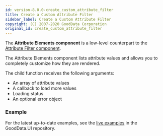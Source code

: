 ```yaml
---
id: version-8.0.0-create_custom_attribute_filter
title: Create a Custom Attribute Filter
sidebar_label: Create a Custom Attribute Filter
copyright: (C) 2007-2020 GoodData Corporation
original_id: create_custom_attribute_filter
---
```


The **Attribute Elements component** is a low-level counterpart to the [Attribute Filter component](10_vis__attribute_filter_component.md).

The Attribute Elements component lists attribute values and allows you to completely customize how they are rendered.

The child function receives the following arguments:

* An array of attribute values
* A callback to load more values
* Loading status
* An optional error object

### Example

For the latest up-to-date examples, see the [live examples](https://github.com/gooddata/gooddata-ui-sdk/blob/master/examples/sdk-examples/src/examples/attributeFilter/AttributeElementsExample.tsx) in the GoodData.UI repository.
